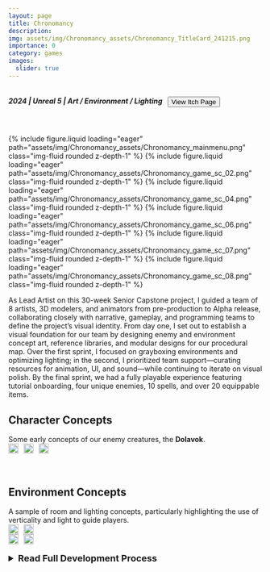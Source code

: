 ```yaml
---
layout: page
title: Chronomancy
description: 
img: assets/img/Chronomancy_assets/Chronomancy_TitleCard_241215.png
importance: 0
category: games
images:
  slider: true 
---
```


<link rel="stylesheet" href="{{ '/assets/css/style.css' | relative_url }}">
<style>
	.inline {
	  display: flex;
	  align-items: center; /* Aligns items vertically */
	  gap: 10px; /* Optional: Adds space between elements */
	}
	.dropdown {
	  font-size: 18px
	}
</style>

<div class="inline">
  <h5>2024 | Unreal 5 | <strong class="highlight-text">Art / Environment / Lighting</strong></h5>
  <button class="theme-button" onclick="window.location.href='https://icor.itch.io/chronomancy';">View Itch Page</button>
</div>
<hr style="height:5pt; visibility:hidden;"/>

<swiper-container keyboard="true" scrollbar="true" rewind="true">
  <swiper-slide>{% include figure.liquid loading="eager" path="assets/img/Chronomancy_assets/Chronomancy_mainmenu.png" class="img-fluid rounded z-depth-1" %}</swiper-slide>
  <swiper-slide>{% include figure.liquid loading="eager" path="assets/img/Chronomancy_assets/Chronomancy_game_sc_02.png" class="img-fluid rounded z-depth-1" %}</swiper-slide>
  <swiper-slide>{% include figure.liquid loading="eager" path="assets/img/Chronomancy_assets/Chronomancy_game_sc_04.png" class="img-fluid rounded z-depth-1" %}</swiper-slide>
  <swiper-slide>{% include figure.liquid loading="eager" path="assets/img/Chronomancy_assets/Chronomancy_game_sc_06.png" class="img-fluid rounded z-depth-1" %}</swiper-slide>
  <swiper-slide>{% include figure.liquid loading="eager" path="assets/img/Chronomancy_assets/Chronomancy_game_sc_07.png" class="img-fluid rounded z-depth-1" %}</swiper-slide>
  <swiper-slide>{% include figure.liquid loading="eager" path="assets/img/Chronomancy_assets/Chronomancy_game_sc_08.png" class="img-fluid rounded z-depth-1" %}</swiper-slide>
</swiper-container>
<br>

As Lead Artist on this 30-week Senior Capstone project, I guided a team of 8 artists, 3D modelers, and animators from pre-production to Alpha release, collaborating closely with narrative, gameplay, and programming teams to define the project’s visual identity. From day one, I set out to establish a visual foundation for our team by designing enemy and environment concept art, reference libraries, and modular designs for our procedural map. Over the first sprint, I focused on grayboxing environments and optimizing lighting; in the second, I prioritized team support—curating resources for animation, UI, and sound—while continuing to iterate on visual polish. By the final sprint, we had a fully playable experience featuring tutorial onboarding, four unique enemies, 10 spells, and over 20 equippable items.
<br>
<h2>Character Concepts</h2>
Some early concepts of our enemy creatures, the <strong>Dolavok</strong>.
<div class="inline">
<a href="https://www.artstation.com/artwork/1NY9eq"><img align="center" width="100%" height="75%" src="../../assets/img/artwork/Boss_Concept_250515.png"></a>
<a href="https://www.artstation.com/artwork/gRXaEK"><img align="center" width="100%" height="75%" src="../../assets/img/artwork/Ranged_Concept_02_250515.png"></a>
<a href="https://www.artstation.com/artwork/gRXaEK"><img align="center" width="100%" height="75%" src="../../assets/img/artwork/Ranged_Concept_250515.png"></a>
</div>
<br>

<br>
<h2>Environment Concepts</h2>
A sample of room and lighting concepts, particularly highlighting the use of verticality and light to guide players.
<br>
<div class="inline">
<a><img align="center" width="100%" height="75%" src="../../assets/img/artwork/PF_Graybox_Boss4x4_Unlit_241025.png"></a>
<a><img align="center" width="100%" height="75%" src="../../assets/img/artwork/PF_Graybox_Boss4x4_Unlit_03_241025.png"></a>
</div>
<div class="inline">
<a><img align="center" width="100%" height="75%" src="../../assets/img/artwork/PF_Graybox_Boss4x4_Unlit_07_241025.png"></a>
<a><img align="center" width="100%" height="75%" src="../../assets/img/artwork/Environment_Concept_250515.png"></a>
</div>
<br>

<details>
<summary class="dropdown"><strong>Read Full Development Process</strong></summary>

<swiper-container keyboard="true" scrollbar="true" rewind="true">
  <swiper-slide>{% include figure.liquid loading="eager" path="assets/img/Chronomancy_assets/chronomancy_screenshot_01.png" class="img-fluid rounded z-depth-1" %}</swiper-slide>
  <swiper-slide>{% include figure.liquid loading="eager" path="assets/img/Chronomancy_assets/chronomancy_screenshot_02.png" class="img-fluid rounded z-depth-1" %}</swiper-slide>
  <swiper-slide>{% include figure.liquid loading="eager" path="assets/img/Chronomancy_assets/chronomancy_screenshot_03.png" class="img-fluid rounded z-depth-1" %}</swiper-slide>
</swiper-container>
<br>

<h2>Q1/Pre-Development Closing Thoughts</h2>
As my first time working with a comprehensive team of talented artists, 3D modelers, and sound designers, closing our 1st 10-week course (as well as pre-development) made me realize this project blossomed into a greater teaching experience than I had first thought it would be. Testing my abilities both as an artist and team lead, this stage of our development has been stressful to meet deadlines, and as I reflect on what's to be improved moving forward I've realized several things:
<ul>
<li>We need a dedicated Level Designer, which would relieve me of my biggest time commitment and allow me to fulfill duties to my team better</li>
<li>Our previous Kanban service changed the limits of their free plan, pulling the rug out from under our team management. We'll be migrating to Airtable between our next 10-week course (Capstone 2nd Quarter).</li>
<li>Regular meetings with Production, Programming, Design, and Narrative leads to address issues more efficiently and improve collaboration between departments.</li>
</ul>
I'm excited to continue development over the following quarter and hopefully gain a better grasp on the pitfalls we experienced in pre-development!
<br>


<br>
<h2>Character Concepts</h2>
Some early concepts of our enemy creatures, the <strong>Dolavok</strong>.
<br>
<swiper-container keyboard="true" scrollbar="true" rewind="true">
  <swiper-slide align="center">{% include figure.liquid loading="eager" path="assets/img/Chronomancy_assets/concept_01.png" class="img-fluid rounded z-depth-1" width="53%" align="center" %}</swiper-slide>
  <swiper-slide align="center">{% include figure.liquid loading="eager" path="assets/img/Chronomancy_assets/concept_03.png" class="img-fluid rounded z-depth-1" width="60%" align="center" %}</swiper-slide>
  <swiper-slide align="center">{% include figure.liquid loading="eager" path="assets/img/Chronomancy_assets/concept_02.png" class="img-fluid rounded z-depth-1" width="80%" align="center" %}</swiper-slide>
</swiper-container>
<br>

<br>
<h2>Environment Concepts</h2>
A sample of room layout concepts I made, particularly highlighting the use of verticality and light to both dress and guide players.
<br>
<swiper-container keyboard="true" scrollbar="true" rewind="true">
  <swiper-slide align="center">{% include figure.liquid loading="eager" path="assets/img/Chronomancy_assets/econcept_01.png" class="img-fluid rounded z-depth-1" width="65%" align="center" %}</swiper-slide>
  <swiper-slide align="center">{% include figure.liquid loading="eager" path="assets/img/Chronomancy_assets/econcept_04.png" class="img-fluid rounded z-depth-1" width="50%" align="center" %}</swiper-slide>
  <swiper-slide align="center">{% include figure.liquid loading="eager" path="assets/img/Chronomancy_assets/hallway_concept.png" class="img-fluid rounded z-depth-1" width="87%" align="center" %}</swiper-slide>
  <swiper-slide align="center">{% include figure.liquid loading="eager" path="assets/img/Chronomancy_assets/door_concept.png" class="img-fluid rounded z-depth-1" width="87%" align="center" %}</swiper-slide>
</swiper-container>
<br>
</details>

<!--
<br>
<div align="center"><button class="theme-button" onclick="window.location.href='https://pjheric.itch.io/project-ether';">View Itch Page</button></div>
<br>
-->
